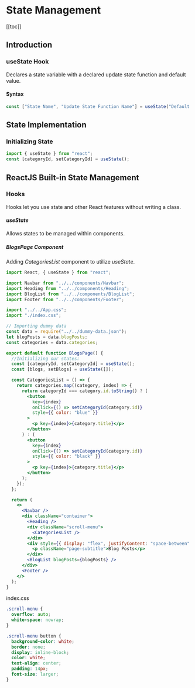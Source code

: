 # State Management

[[toc]]

## Introduction

### useState Hook

Declares a state variable with a declared update state function and default value.

#### Syntax

```jsx
const ["State Name", "Update State Function Name"] = useState("Default Value");
```

## State Implementation

### Initializing State

```jsx
import { useState } from "react";
const [categoryId, setCategoryId] = useState();
```

## ReactJS Built-in State Management

### Hooks

Hooks let you use state and other React features without writing a class.

#### _useState_

Allows states to be managed within components.

##### BlogsPage Component

Adding _CategoriesList_ component to utilize _useState_.

```jsx
import React, { useState } from "react";

import Navbar from "../../components/Navbar";
import Heading from "../../components/Heading";
import BlogList from "../../components/BlogList";
import Footer from "../../components/Footer";

import "../../App.css";
import "./index.css";

// Importing dummy data
const data = require("../../dummy-data.json");
let blogPosts = data.blogPosts;
const categories = data.categories;

export default function BlogsPage() {
  //Initializing our states:
  const [categoryId, setCategoryId] = useState();
  const [blogs, setBlogs] = useState([]);

  const CategoriesList = () => {
    return categories.map((category, index) => {
      return categoryId === category.id.toString() ? (
        <button
          key={index}
          onClick={() => setCategoryId(category.id)}
          style={{ color: "blue" }}
        >
          <p key={index}>{category.title}</p>
        </button>
      ) : (
        <button
          key={index}
          onClick={() => setCategoryId(category.id)}
          style={{ color: "black" }}
        >
          <p key={index}>{category.title}</p>
        </button>
      );
    });
  };

  return (
    <>
      <Navbar />
      <div className="container">
        <Heading />
        <div className="scroll-menu">
          <CategoriesList />
        </div>
        <div style={{ display: "flex", justifyContent: "space-between" }}>
          <p className="page-subtitle">Blog Posts</p>
        </div>
        <BlogList blogPosts={blogPosts} />
      </div>
      <Footer />
    </>
  );
}
```

index.css

```css
.scroll-menu {
  overflow: auto;
  white-space: nowrap;
}

.scroll-menu button {
  background-color: white;
  border: none;
  display: inline-block;
  color: white;
  text-align: center;
  padding: 14px;
  font-size: larger;
}
```
